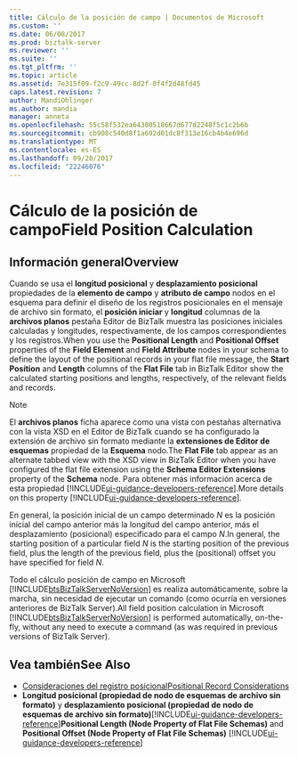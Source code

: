 ```yaml
---
title: Cálculo de la posición de campo | Documentos de Microsoft
ms.custom: ''
ms.date: 06/08/2017
ms.prod: biztalk-server
ms.reviewer: ''
ms.suite: ''
ms.tgt_pltfrm: ''
ms.topic: article
ms.assetid: 7e315f09-f2c9-49cc-8d2f-0f4f2d48fd45
caps.latest.revision: 7
author: MandiOhlinger
ms.author: mandia
manager: anneta
ms.openlocfilehash: 55c58f532ea64300518667d677d2248f5c1c2b6b
ms.sourcegitcommit: cb908c540d8f1a692d01dc8f313e16cb4b4e696d
ms.translationtype: MT
ms.contentlocale: es-ES
ms.lasthandoff: 09/20/2017
ms.locfileid: "22246076"
---
```

# <a name="field-position-calculation"></a><span data-ttu-id="9d246-102">Cálculo de la posición de campo</span><span class="sxs-lookup"><span data-stu-id="9d246-102">Field Position Calculation</span></span>

## <a name="overview"></a><span data-ttu-id="9d246-103">Información general</span><span class="sxs-lookup"><span data-stu-id="9d246-103">Overview</span></span>
<span data-ttu-id="9d246-104">Cuando se usa el **longitud posicional** y **desplazamiento posicional** propiedades de la **elemento de campo** y **atributo de campo** nodos en el esquema para definir el diseño de los registros posicionales en el mensaje de archivo sin formato, el **posición iniciar** y **longitud** columnas de la **archivos planos** pestaña Editor de BizTalk muestra las posiciones iniciales calculadas y longitudes, respectivamente, de los campos correspondientes y los registros.</span><span class="sxs-lookup"><span data-stu-id="9d246-104">When you use the **Positional Length** and **Positional Offset** properties of the **Field Element** and **Field Attribute** nodes in your schema to define the layout of the positional records in your flat file message, the **Start Position** and **Length** columns of the **Flat File** tab in BizTalk Editor show the calculated starting positions and lengths, respectively, of the relevant fields and records.</span></span>  
  
> [!NOTE]
>  <span data-ttu-id="9d246-105">El **archivos planos** ficha aparece como una vista con pestañas alternativa con la vista XSD en el Editor de BizTalk cuando se ha configurado la extensión de archivo sin formato mediante la **extensiones de Editor de esquemas** propiedad de la **Esquema** nodo.</span><span class="sxs-lookup"><span data-stu-id="9d246-105">The **Flat File** tab appear as an alternate tabbed view with the XSD view in BizTalk Editor when you have configured the flat file extension using the **Schema Editor Extensions** property of the **Schema** node.</span></span> <span data-ttu-id="9d246-106">Para obtener más información acerca de esta propiedad [!INCLUDE[ui-guidance-developers-reference](../includes/ui-guidance-developers-reference.md)].</span><span class="sxs-lookup"><span data-stu-id="9d246-106">More details on this property [!INCLUDE[ui-guidance-developers-reference](../includes/ui-guidance-developers-reference.md)].</span></span>
  
 <span data-ttu-id="9d246-107">En general, la posición inicial de un campo determinado *N* es la posición inicial del campo anterior más la longitud del campo anterior, más el desplazamiento (posicional) especificado para el campo *N*.</span><span class="sxs-lookup"><span data-stu-id="9d246-107">In general, the starting position of a particular field *N* is the starting position of the previous field, plus the length of the previous field, plus the (positional) offset you have specified for field *N*.</span></span>  
  
 <span data-ttu-id="9d246-108">Todo el cálculo posición de campo en Microsoft [!INCLUDE[btsBizTalkServerNoVersion](../includes/btsbiztalkservernoversion-md.md)] es realiza automáticamente, sobre la marcha, sin necesidad de ejecutar un comando (como ocurría en versiones anteriores de BizTalk Server).</span><span class="sxs-lookup"><span data-stu-id="9d246-108">All field position calculation in Microsoft [!INCLUDE[btsBizTalkServerNoVersion](../includes/btsbiztalkservernoversion-md.md)] is performed automatically, on-the-fly, without any need to execute a command (as was required in previous versions of BizTalk Server).</span></span>  
  
## <a name="see-also"></a><span data-ttu-id="9d246-109">Vea también</span><span class="sxs-lookup"><span data-stu-id="9d246-109">See Also</span></span>  
-  [<span data-ttu-id="9d246-110">Consideraciones del registro posicional</span><span class="sxs-lookup"><span data-stu-id="9d246-110">Positional Record Considerations</span></span>](../core/positional-record-considerations.md)   
-  <span data-ttu-id="9d246-111">**Longitud posicional (propiedad de nodo de esquemas de archivo sin formato)** y **desplazamiento posicional (propiedad de nodo de esquemas de archivo sin formato)**[!INCLUDE[ui-guidance-developers-reference](../includes/ui-guidance-developers-reference.md)]</span><span class="sxs-lookup"><span data-stu-id="9d246-111">**Positional Length (Node Property of Flat File Schemas)** and **Positional Offset (Node Property of Flat File Schemas)** [!INCLUDE[ui-guidance-developers-reference](../includes/ui-guidance-developers-reference.md)]</span></span>